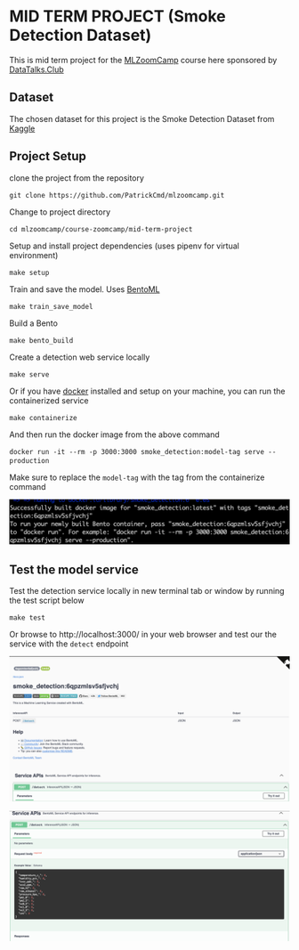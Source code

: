 # MID TERM PROJECT (Smoke Detection Dataset)

This is mid term project for the [MLZoomCamp](https://github.com/alexeygrigorev/mlbookcamp-code/tree/master/course-zoomcamp) course here sponsored by [DataTalks.Club](https://datatalks.club/)


## Dataset
The chosen dataset for this project is the Smoke Detection Dataset from [Kaggle](https://www.kaggle.com/datasets/deepcontractor/smoke-detection-dataset)


## Project Setup
clone the project from the repository
```
git clone https://github.com/PatrickCmd/mlzoomcamp.git
```

Change to project directory
```
cd mlzoomcamp/course-zoomcamp/mid-term-project
```

Setup and install project dependencies (uses pipenv for virtual environment)
```
make setup
```

Train and save the model. Uses [BentoML](https://docs.bentoml.org/en/latest/tutorial.html)
```
make train_save_model
```

Build a Bento
```
make bento_build
```

Create a detection web service locally
```
make serve
```

Or if you have [docker](https://www.docker.com/products/docker-desktop/) installed and setup on your machine, you can run the containerized service
```
make containerize
```

And then run the docker image from the above command
```
docker run -it --rm -p 3000:3000 smoke_detection:model-tag serve --production
```

Make sure to replace the `model-tag` with the tag from the containerize command

![screenshot 1](images/Screenshot-03.png)

## Test the model service

Test the detection service locally in new terminal tab or window by running the test script below
```
make test
```

Or browse to http://localhost:3000/ in your web browser and test our the service with the `detect` endpoint

![screenshot 1](images/Screenshot-01.png)

![screenshot 1](images/Screenshot-02.png)


